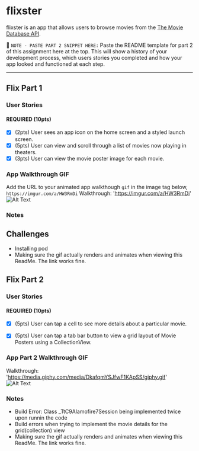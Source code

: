 # flixster

flixster is an app that allows users to browse movies from the [The Movie Database API](http://docs.themoviedb.apiary.io/#).

📝 `NOTE - PASTE PART 2 SNIPPET HERE:` Paste the README template for part 2 of this assignment here at the top. This will show a history of your development process, which users stories you completed and how your app looked and functioned at each step.

---

## Flix Part 1

### User Stories
#### REQUIRED (10pts)
- [x] (2pts) User sees an app icon on the home screen and a styled launch screen.
- [x] (5pts) User can view and scroll through a list of movies now playing in theaters.
- [x] (3pts) User can view the movie poster image for each movie.

### App Walkthrough GIF
Add the URL to your animated app walkthough `gif` in the image tag below, `https://imgur.com/a/HW3RmDi`
Walkthrough: 'https://imgur.com/a/HW3RmDi'
![Alt Text](https://imgur.com/a/HW3RmDi/giphy.gif)

### Notes
## Challenges
- Installing pod
- Making sure the gif actually renders and animates when viewing this ReadMe. The link works fine.


## Flix Part 2

### User Stories

#### REQUIRED (10pts)
- [x] (5pts) User can tap a cell to see more details about a particular movie.
- [x] (5pts) User can tap a tab bar button to view a grid layout of Movie Posters using a CollectionView.


### App Part 2 Walkthrough GIF
Walkthrough: 'https://media.giphy.com/media/DkafqmYSJfwF1KApSS/giphy.gif'
![Alt Text](https://media.giphy.com/media/DkafqmYSJfwF1KApSS/giphy.gif)

### Notes
- Build Error: Class _TtC9Alamofire7Session being implemented twice upon runnin the code
- Build errors when trying to implement the movie details for the grid(collection) view
- Making sure the gif actually renders and animates when viewing this ReadMe. The link works fine.
